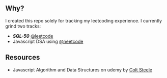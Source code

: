 ## Why?

I created this repo solely for tracking my leetcoding experience. I currently grind two tracks:

* **_SQL-50_** [@leetcode](https://leetcode.com/studyplan/top-sql-50/)
* Javascript DSA using [@neetcode](https://neetcode.io/roadmap)

## Resources

* Javascript Algorithm and Data Structures on udemy by [Colt Steele](https://www.udemy.com/course/js-algorithms-and-data-structures-masterclass/?srsltid=AfmBOor_wcjl-oxU_DSYDPOHh0DXpMsh3MAeVBG_4_UBG1xeK9jpWUJI&couponCode=KEEPLEARNING)
